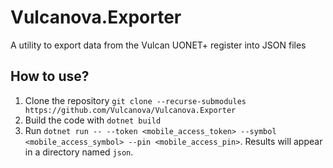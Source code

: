 # Vulcanova.Exporter
A utility to export data from the Vulcan UONET+ register into JSON files

## How to use?

1. Clone the repository `git clone --recurse-submodules https://github.com/Vulcanova/Vulcanova.Exporter`
2. Build the code with `dotnet build`
3. Run `dotnet run -- --token <mobile_access_token> --symbol <mobile_access_symbol> --pin <mobile_access_pin>`. Results will appear in a directory named `json`.
